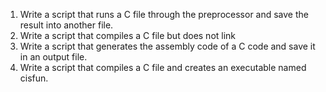 1. Write a script that runs a C file through the preprocessor and save the result into another file.
2. Write a script that compiles a C file but does not link
3. Write a script that generates the assembly code of a C code and save it in an output file.
4. Write a script that compiles a C file and creates an executable named cisfun.

